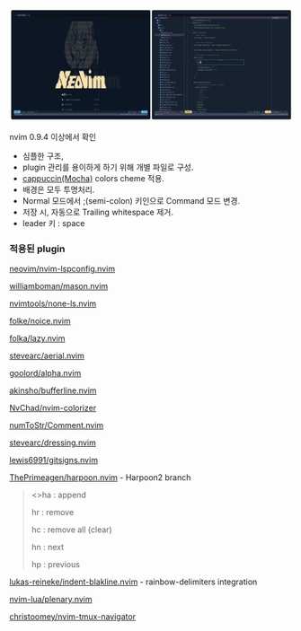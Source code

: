 ![screenshot1](doc/screenshot.jpg)


nvim 0.9.4 이상에서 확인
- 심플한 구조,
- plugin 관리를 용이하게 하기 위해 개별 파일로 구성.
- [cappuccin(Mocha)](https://github.com/catppuccin/nvim) colors cheme 적용.
- 배경은 모두 투명처리.
- Normal 모드에서 ;(semi-colon) 키인으로 Command 모드 변경.
- 저장 시, 자동으로 Trailing whitespace 제거.
- leader 키 : space



### 적용된 plugin

[neovim/nvim-lspconfig.nvim](https://github.com/neovim/nvim-lspconfig)

[williamboman/mason.nvim](https://github.com/williamboman/mason.nvim)

[nvimtools/none-ls.nvim](https://github.com/nvimtools/none-ls.nvim)

[folke/noice.nvim](https://github.com/folke/noice.nvim)

[folka/lazy.nvim](https://github.com/folke/lazy.nvim)

[stevearc/aerial.nvim](https://github.com/stevearc/aerial.nvim)

[goolord/alpha.nvim](https://github.com/goolord/alpha-nvim)

[akinsho/bufferline.nvim](https://github.com/akinsho/bufferline.nvim)

[NvChad/nvim-colorizer](https://github.com/NvChad/nvim-colorizer.lua)

[numToStr/Comment.nvim](https://github.com/numToStr/Comment.nvim)

[stevearc/dressing.nvim](https://github.com/stevearc/dressing.nvim)

[lewis6991/gitsigns.nvim](https://github.com/lewis6991/gitsigns.nvim)

[ThePrimeagen/harpoon.nvim](https://github.com/ThePrimeagen/harpoon/tree/harpoon2) - Harpoon2 branch

> <<leader>>ha : append
>
> <leader>hr : remove
>
> <leader>hc : remove all (clear)
>
> <leader>hn : next
>
> <leader>hp : previous

[lukas-reineke/indent-blakline.nvim](https://github.com/lukas-reineke/indent-blankline.nvim) - rainbow-delimiters integration



[nvim-lua/plenary.nvim](https://github.com/nvim-lua/plenary.nvim)

[christoomey/nvim-tmux-navigator](https://github.com/alexghergh/nvim-tmux-navigation)
